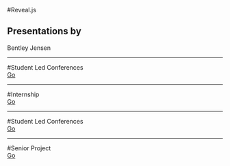 #Reveal.js
## Presentations by
Bentley Jensen


---


#Student Led Conferences
<br>
<a href='./othersites/SLC.md'>Go</a>



---


#Internship
<br>
<a href='./othersites/internship.md'>Go</a>



---


#Student Led Conferences
<br>
<a href='./othersites/SLC.md'>Go</a>



---


#Senior Project
<br>
<a href='./othersites/seniorproject'>Go</a>



